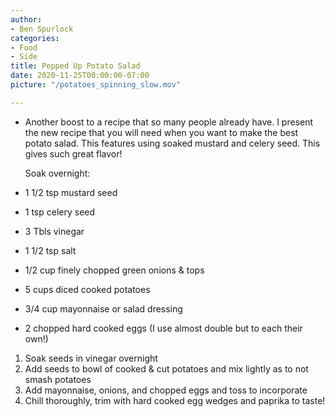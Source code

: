 ```yaml
---
author:
- Ben Spurlock
categories:
- Food
- Side
title: Pepped Up Potato Salad
date: 2020-11-25T00:00:00-07:00
picture: "/potatoes_spinning_slow.mov"

---
```

* Another boost to a recipe that so many people already have. I present the new recipe that you will need when you want to make the best potato salad. This features using soaked mustard and celery seed. This gives such great flavor!

  Soak overnight:
* 1 1/2 tsp mustard seed
* 1 tsp celery seed
* 3 Tbls vinegar

* 1 1/2 tsp salt
* 1/2 cup finely chopped green onions & tops
* 5 cups diced cooked potatoes
* 3/4 cup mayonnaise or salad dressing
* 2 chopped hard cooked eggs (I use almost double but to each their own!)

1. Soak seeds in vinegar overnight
2. Add seeds to bowl of cooked & cut potatoes and mix lightly as to not smash potatoes
3. Add mayonnaise, onions, and chopped eggs and toss to incorporate
4. Chill thoroughly, trim with hard cooked egg wedges and paprika to taste!